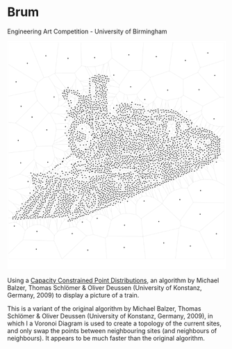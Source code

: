 # Brum
Engineering Art Competition - University of Birmingham

![Train](./train.png)

Using a [Capacity Constrained Point Distributions](http://graphics.uni-konstanz.de/publikationen/index.html#y2009), an algorithm by Michael Balzer, Thomas Schlömer & Oliver Deussen (University of Konstanz, Germany, 2009) to display a picture of a train.  

This is a variant of the original algorithm by Michael Balzer, Thomas Schlömer & Oliver Deussen (University of Konstanz, Germany, 2009), in which I a Voronoi Diagram is used to create a topology of the current sites, and only swap the points between neighbouring sites (and neighbours of neighbours). It appears to be much faster than the original algorithm.
